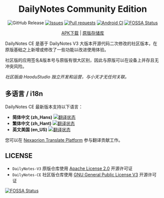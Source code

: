 <div align="center">

# DailyNotes Community Edition

![GitHub Release](https://img.shields.io/github/v/release/HaoduStudio/DailyNotes-CE?label=Release&logo=github)
[![Issues](https://img.shields.io/github/issues/HaoduStudio/DailyNotes-CE?style=flat&label=Issues&labelColor=444444&color=1F883D&logo=github)](https://github.com/HaoduStudio/DailyNotes-CE/issues)
[![Pull requests](https://img.shields.io/github/issues-pr/HaoduStudio/DailyNotes-CE?style=flat&label=Pull%20requests&labelColor=444444&color=1F883D&logo=github)](https://github.com/HaoduStudio/DailyNotes-CE/pulls)
[![Android CI](https://github.com/HaoduStudio/DailyNotes-CE/actions/workflows/build.yml/badge.svg?branch=master)](https://github.com/HaoduStudio/DailyNotes-CE/actions/workflows/build.yml) [![FOSSA Status](https://app.fossa.com/api/projects/git%2Bgithub.com%2FHaoduStudio%2FDailyNotes-CE.svg?type=shield)](https://app.fossa.com/projects/git%2Bgithub.com%2FHaoduStudio%2FDailyNotes-CE?ref=badge_shield)
<br />

[APK下载](https://github.com/HaoduStudio/DailyNotes-CE/releases) |
[原版存储库](https://github.com/HaoduStudio/DailyNotes-V3)

</div>

DailyNotes CE 是基于 DailyNotes V3 大版本开源代码二次修改的社区版本，在原版基础之上新增或修改了一些功能以改进使用体验。

社区版的应用签名&版本号与原版有很大区别，因此与原版可以在设备上并存且无冲突风险。

*社区版由 HaoduStudio 独立开发和运营，与小天才无任何关联。*

## 多语言 / i18n

DailyNotes CE 最新版本支持以下语言：

- **简体中文 (zh_Hans)** [![翻译状态](http://translate.nexaorion.cn/widget/dailynotes-ce/app/zh_Hans/svg-badge.svg)](http://translate.nexaorion.cn/engage/dailynotes-ce/)
- **繁体中文 (zh_Hant)** [![翻译状态](http://translate.nexaorion.cn/widget/dailynotes-ce/app/zh_Hant/svg-badge.svg)](http://translate.nexaorion.cn/engage/dailynotes-ce/)
- **英文美国 (en_US)** [![翻译状态](http://translate.nexaorion.cn/widget/dailynotes-ce/app/en_US/svg-badge.svg)](http://translate.nexaorion.cn/engage/dailynotes-ce/)

您可以在 [Nexaorion Translate Platform](https://translate.nexaorion.cn/engage/dailynotes-ce/) 参与翻译贡献工作。

## LICENSE

- `DailyNotes-V3` 原版仓库使用 [Apache License 2.0](https://github.com/HaoduStudio/DailyNotes-V3/blob/master/LICENSE) 开源许可证
- `DailyNotes-CE` 社区版仓库使用 [GNU General Public License V3](https://github.com/HaoduStudio/DailyNotes-CE/blob/master/LICENSE) 开源许可证


[![FOSSA Status](https://app.fossa.com/api/projects/git%2Bgithub.com%2FHaoduStudio%2FDailyNotes-CE.svg?type=large)](https://app.fossa.com/projects/git%2Bgithub.com%2FHaoduStudio%2FDailyNotes-CE?ref=badge_large)